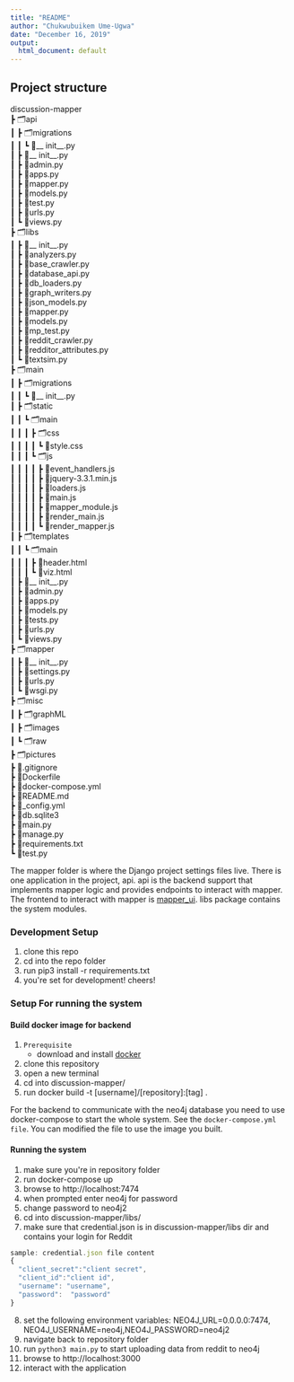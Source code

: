 ```yaml
---
title: "README"
author: "Chukwubuikem Ume-Ugwa"
date: "December 16, 2019"
output:
  html_document: default
---
```


## Project structure

discussion-mapper<br/>
 ┣ 🗂api <br/>
 ┃ ┣ 🗂migrations<br/>
 ┃ ┃ ┗ 📄__ init__.py<br/>
 ┃ ┣ 📄__ init__.py<br/>
 ┃ ┣ 📄admin.py<br/>
 ┃ ┣ 📄apps.py<br/>
 ┃ ┣ 📄mapper.py<br/>
 ┃ ┣ 📄models.py<br/>
 ┃ ┣ 📄test.py<br/>
 ┃ ┣ 📄urls.py<br/>
 ┃ ┗ 📄views.py<br/>
 ┣ 🗂libs<br/>
 ┃ ┣ 📄__ init__.py<br/>
 ┃ ┣ 📄analyzers.py<br/>
 ┃ ┣ 📄base_crawler.py<br/>
 ┃ ┣ 📄database_api.py<br/>
 ┃ ┣ 📄db_loaders.py<br/>
 ┃ ┣ 📄graph_writers.py<br/>
 ┃ ┣ 📄json_models.py<br/>
 ┃ ┣ 📄mapper.py<br/>
 ┃ ┣ 📄models.py<br/>
 ┃ ┣ 📄mp_test.py<br/>
 ┃ ┣ 📄reddit_crawler.py<br/>
 ┃ ┣ 📄redditor_attributes.py<br/>
 ┃ ┗ 📄textsim.py<br/>
 ┣ 🗂main<br/>
 ┃ ┣ 🗂migrations<br/>
 ┃ ┃ ┗ 📄__ init__.py<br/>
 ┃ ┣ 🗂static<br/>
 ┃ ┃ ┗ 🗂main<br/>
 ┃ ┃ ┃ ┣ 🗂css<br/>
 ┃ ┃ ┃ ┃ ┗ 📄style.css<br/>
 ┃ ┃ ┃ ┗ 🗂js<br/>
 ┃ ┃ ┃ ┃ ┣ 📄event_handlers.js<br/>
 ┃ ┃ ┃ ┃ ┣ 📄jquery-3.3.1.min.js<br/>
 ┃ ┃ ┃ ┃ ┣ 📄loaders.js<br/>
 ┃ ┃ ┃ ┃ ┣ 📄main.js<br/>
 ┃ ┃ ┃ ┃ ┣ 📄mapper_module.js<br/>
 ┃ ┃ ┃ ┃ ┣ 📄render_main.js<br/>
 ┃ ┃ ┃ ┃ ┗ 📄render_mapper.js<br/>
 ┃ ┣ 🗂templates<br/>
 ┃ ┃ ┗ 🗂main<br/>
 ┃ ┃ ┃ ┣ 📄header.html<br/>
 ┃ ┃ ┃ ┗ 📄viz.html<br/>
 ┃ ┣ 📄__ init__.py<br/>
 ┃ ┣ 📄admin.py<br/>
 ┃ ┣ 📄apps.py<br/>
 ┃ ┣ 📄models.py<br/>
 ┃ ┣ 📄tests.py<br/>
 ┃ ┣ 📄urls.py<br/>
 ┃ ┗ 📄views.py<br/>
 ┣ 🗂mapper<br/>
 ┃ ┣ 📄__ init__.py<br/>
 ┃ ┣ 📄settings.py<br/>
 ┃ ┣ 📄urls.py<br/>
 ┃ ┗ 📄wsgi.py<br/>
 ┣ 🗂misc<br/>
 ┃ ┣ 🗂graphML<br/>
 ┃ ┣ 🗂images<br/>
 ┃ ┗ 🗂raw<br/>
 ┣ 🗂pictures<br/>
 ┣ 📄.gitignore<br/>
 ┣ 📄Dockerfile<br/>
 ┣ 📄docker-compose.yml<br/>
 ┣ 📄README.md<br/>
 ┣ 📄_config.yml<br/>
 ┣ 📄db.sqlite3<br/>
 ┣ 📄main.py<br/>
 ┣ 📄manage.py<br/>
 ┣ 📄requirements.txt<br/>
 ┗ 📄test.py<br/>
 
The mapper folder is where the Django project settings files live. There is one application in the project, api. api is the backend support that implements mapper logic and provides endpoints to interact with mapper. The frontend to interact with mapper is [mapper_ui](https://github.com/CleverChuk/mapper_ui). libs package contains the system modules. 

### Development Setup
1. clone this repo
2. cd into the repo folder
3. run pip3 install -r requirements.txt
4. you're set for development! cheers!

### Setup For running the system
#### Build docker image for backend
1. `Prerequisite`
    - download and install [docker](https://docs.docker.com/install/)
2. clone this repository
3. open a new terminal
4. cd into discussion-mapper/
5. run docker build -t [username]/[repository]:[tag] .

For the backend to communicate with the neo4j database you need to use docker-compose to start the whole system. See the `docker-compose.yml file`. You can modified the file to use the image you built.

#### Running the system
1. make sure you're in repository folder
2. run docker-compose up
3. browse to http://localhost:7474
4. when prompted enter neo4j for password
5. change password to neo4j2
6. cd into discussion-mapper/libs/
7. make sure that credential.json is in discussion-mapper/libs dir and contains your login for Reddit
```js
sample: credential.json file content
{
  "client_secret":"client secret",
  "client_id":"client id",
  "username": "username",
  "password":  "password"
}
```
8. set the following environment variables: NEO4J_URL=0.0.0.0:7474, NEO4J_USERNAME=neo4j,NEO4J_PASSWORD=neo4j2
9. navigate back to repository folder
10. run `python3 main.py` to start uploading data from reddit to neo4j
11. browse to http://localhost:3000
12. interact with the application

